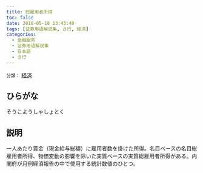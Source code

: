 ```yaml
---
title: 総雇用者所得
toc: false
date: 2018-05-18 13:43:48
tags: [证券用语解说集, さ行, 経済]
categories:
  - 金融服务
  - 证券用语解说集
  - 日本語
  - さ行
---
```


`分類：` [経済](/tags/経済/)

## ひらがな

そうこようしゃしょとく

## 説明

一人あたり賃金（現金給与総額）に雇用者数を掛けた所得。名目ベースの名目総雇用者所得、物価変動の影響を除いた実質ベースの実質総雇用者所得がある。内閣府が月例経済報告の中で使用する統計数値のひとつ。
